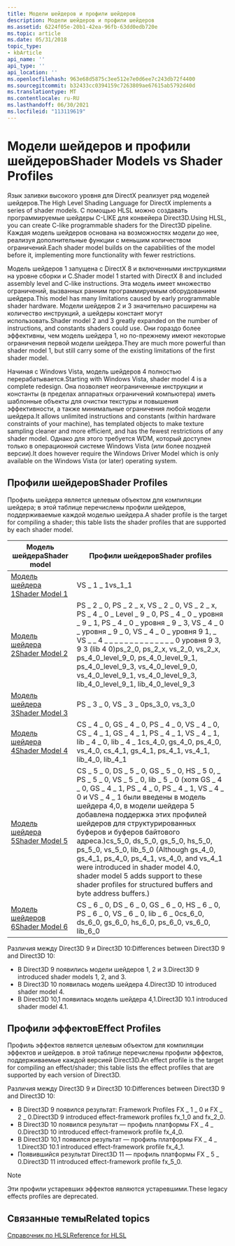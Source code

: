 ```yaml
---
title: Модели шейдеров и профили шейдеров
description: Модели шейдеров и профили шейдеров
ms.assetid: 6224f05e-20b1-42ea-96fb-63dd0edb720e
ms.topic: article
ms.date: 05/31/2018
topic_type:
- kbArticle
api_name: ''
api_type: ''
api_location: ''
ms.openlocfilehash: 963e68d5875c3ee512e7e0d6ee7c243db72f4400
ms.sourcegitcommit: b32433cc0394159c7263809ae67615ab5792d40d
ms.translationtype: MT
ms.contentlocale: ru-RU
ms.lasthandoff: 06/30/2021
ms.locfileid: "113119619"
---
```

# <a name="shader-models-vs-shader-profiles"></a><span data-ttu-id="3d1c4-103">Модели шейдеров и профили шейдеров</span><span class="sxs-lookup"><span data-stu-id="3d1c4-103">Shader Models vs Shader Profiles</span></span>

<span data-ttu-id="3d1c4-104">Язык заливки высокого уровня для DirectX реализует ряд моделей шейдеров.</span><span class="sxs-lookup"><span data-stu-id="3d1c4-104">The High Level Shading Language for DirectX implements a series of shader models.</span></span> <span data-ttu-id="3d1c4-105">С помощью HLSL можно создавать программируемые шейдеры C-LIKE для конвейера Direct3D.</span><span class="sxs-lookup"><span data-stu-id="3d1c4-105">Using HLSL, you can create C-like programmable shaders for the Direct3D pipeline.</span></span> <span data-ttu-id="3d1c4-106">Каждая модель шейдеров основана на возможностях модели до нее, реализуя дополнительные функции с меньшим количеством ограничений.</span><span class="sxs-lookup"><span data-stu-id="3d1c4-106">Each shader model builds on the capabilities of the model before it, implementing more functionality with fewer restrictions.</span></span>

<span data-ttu-id="3d1c4-107">Модель шейдеров 1 запущена с DirectX 8 и включенными инструкциями на уровне сборки и C.</span><span class="sxs-lookup"><span data-stu-id="3d1c4-107">Shader model 1 started with DirectX 8 and included assembly level and C-like instructions.</span></span> <span data-ttu-id="3d1c4-108">Эта модель имеет множество ограничений, вызванных ранним программируемым оборудованием шейдера.</span><span class="sxs-lookup"><span data-stu-id="3d1c4-108">This model has many limitations caused by early programmable shader hardware.</span></span> <span data-ttu-id="3d1c4-109">Модели шейдеров 2 и 3 значительно расширены на количество инструкций, а шейдеры констант могут использовать.</span><span class="sxs-lookup"><span data-stu-id="3d1c4-109">Shader model 2 and 3 greatly expanded on the number of instructions, and constants shaders could use.</span></span> <span data-ttu-id="3d1c4-110">Они гораздо более эффективны, чем модель шейдера 1, но по-прежнему имеют некоторые ограничения первой модели шейдера.</span><span class="sxs-lookup"><span data-stu-id="3d1c4-110">They are much more powerful than shader model 1, but still carry some of the existing limitations of the first shader model.</span></span>

<span data-ttu-id="3d1c4-111">Начиная с Windows Vista, модель шейдеров 4 полностью перерабатывается.</span><span class="sxs-lookup"><span data-stu-id="3d1c4-111">Starting with Windows Vista, shader model 4 is a complete redesign.</span></span> <span data-ttu-id="3d1c4-112">Она позволяет неограниченные инструкции и константы (в пределах аппаратных ограничений компьютера) иметь шаблонные объекты для очистки текстуры и повышения эффективности, а также минимальные ограничения любой модели шейдера.</span><span class="sxs-lookup"><span data-stu-id="3d1c4-112">It allows unlimited instructions and constants (within hardware constraints of your machine), has templated objects to make texture sampling cleaner and more efficient, and has the fewest restrictions of any shader model.</span></span> <span data-ttu-id="3d1c4-113">Однако для этого требуется WDM, который доступен только в операционной системе Windows Vista (или более поздней версии).</span><span class="sxs-lookup"><span data-stu-id="3d1c4-113">It does however require the Windows Driver Model which is only available on the Windows Vista (or later) operating system.</span></span>

## <a name="shader-profiles"></a><span data-ttu-id="3d1c4-114">Профили шейдеров</span><span class="sxs-lookup"><span data-stu-id="3d1c4-114">Shader Profiles</span></span>

<span data-ttu-id="3d1c4-115">Профиль шейдера является целевым объектом для компиляции шейдера; в этой таблице перечислены профили шейдеров, поддерживаемые каждой моделью шейдера.</span><span class="sxs-lookup"><span data-stu-id="3d1c4-115">A shader profile is the target for compiling a shader; this table lists the shader profiles that are supported by each shader model.</span></span>



| <span data-ttu-id="3d1c4-116">Модель шейдера</span><span class="sxs-lookup"><span data-stu-id="3d1c4-116">Shader model</span></span>                                                   | <span data-ttu-id="3d1c4-117">Профили шейдеров</span><span class="sxs-lookup"><span data-stu-id="3d1c4-117">Shader profiles</span></span>                                                                                                                                                                                                                                                                                                      |
|----------------------------------------------------|-------------------------------------------------------------------------------------------------------------------------------------------------------------------------------------------------------------------------------------------------------------------------------------------------------|
| [<span data-ttu-id="3d1c4-118">Модель шейдера 1</span><span class="sxs-lookup"><span data-stu-id="3d1c4-118">Shader Model 1</span></span>](dx-graphics-hlsl-sm1.md)         | <span data-ttu-id="3d1c4-119">VS \_ 1 \_ 1</span><span class="sxs-lookup"><span data-stu-id="3d1c4-119">vs\_1\_1</span></span>                                                                                                                                                                                                                                                                                              |
| [<span data-ttu-id="3d1c4-120">Модель шейдера 2</span><span class="sxs-lookup"><span data-stu-id="3d1c4-120">Shader Model 2</span></span>](dx-graphics-hlsl-sm2.md)         | <span data-ttu-id="3d1c4-121">PS \_ 2 \_ 0, PS \_ 2 \_ x, VS \_ 2 \_ 0, VS \_ 2 \_ x, PS \_ 4 \_ 0 \_ Level \_ 9 \_ 0, PS \_ 4 \_ 0 \_ уровня \_ 9 \_ 1, PS \_ 4 \_ 0 \_ уровня \_ 9 \_ 3, VS \_ 4 \_ 0 \_ уровня \_ 9 \_ 0, VS \_ 4 \_ 0 \_ уровня 9 1, \_ VS \_ \_ 4 \_ \_ \_ \_ \_ \_ \_ \_ \_ \_ \_ \_ \_ \_ 0 уровня 9 3, 9 3 (lib 4 0)</span><span class="sxs-lookup"><span data-stu-id="3d1c4-121">ps\_2\_0, ps\_2\_x, vs\_2\_0, vs\_2\_x, ps\_4\_0\_level\_9\_0, ps\_4\_0\_level\_9\_1, ps\_4\_0\_level\_9\_3, vs\_4\_0\_level\_9\_0, vs\_4\_0\_level\_9\_1, vs\_4\_0\_level\_9\_3, lib\_4\_0\_level\_9\_1, lib\_4\_0\_level\_9\_3</span></span>                                                                      |
| [<span data-ttu-id="3d1c4-122">Модель шейдера 3</span><span class="sxs-lookup"><span data-stu-id="3d1c4-122">Shader Model 3</span></span>](dx-graphics-hlsl-sm3.md)         | <span data-ttu-id="3d1c4-123">PS \_ 3 \_ 0, VS \_ 3 \_ 0</span><span class="sxs-lookup"><span data-stu-id="3d1c4-123">ps\_3\_0, vs\_3\_0</span></span>                                                                                                                                                                                                                                                                                    |
| [<span data-ttu-id="3d1c4-124">Модель шейдера 4</span><span class="sxs-lookup"><span data-stu-id="3d1c4-124">Shader Model 4</span></span>](dx-graphics-hlsl-sm4.md)         | <span data-ttu-id="3d1c4-125">CS \_ 4 \_ 0, GS \_ 4 \_ 0, PS \_ 4 \_ 0, VS \_ 4 \_ 0, CS \_ 4 \_ 1, GS \_ 4 \_ 1, PS \_ 4 \_ 1, VS \_ 4 \_ 1, lib \_ 4 \_ 0, lib \_ 4 \_ 1</span><span class="sxs-lookup"><span data-stu-id="3d1c4-125">cs\_4\_0, gs\_4\_0, ps\_4\_0, vs\_4\_0, cs\_4\_1, gs\_4\_1, ps\_4\_1, vs\_4\_1, lib\_4\_0, lib\_4\_1</span></span>                                                                                                                                                                                                  |
| [<span data-ttu-id="3d1c4-126">Модель шейдера 5</span><span class="sxs-lookup"><span data-stu-id="3d1c4-126">Shader Model 5</span></span>](d3d11-graphics-reference-sm5.md) | <span data-ttu-id="3d1c4-127">CS \_ 5 \_ 0, DS \_ 5 \_ 0, GS \_ 5 \_ 0, HS \_ 5 0, \_ PS \_ 5 \_ 0, VS \_ 5 \_ 0, lib \_ 5 \_ 0 (хотя GS \_ 4 \_ 0, GS \_ 4 \_ 1, PS \_ 4 \_ 0, PS \_ 4 \_ 1, VS \_ 4 \_ 0 и VS \_ 4 \_ 1 были введены в модель шейдера 4,0, в модели шейдера 5 добавлена поддержка этих профилей шейдеров для структурированных буферов и буферов байтового адреса.)</span><span class="sxs-lookup"><span data-stu-id="3d1c4-127">cs\_5\_0, ds\_5\_0, gs\_5\_0, hs\_5\_0, ps\_5\_0, vs\_5\_0, lib\_5\_0 (Although gs\_4\_0, gs\_4\_1, ps\_4\_0, ps\_4\_1, vs\_4\_0, and vs\_4\_1 were introduced in shader model 4.0, shader model 5 adds support to these shader profiles for structured buffers and byte address buffers.)</span></span><br/> |
| [<span data-ttu-id="3d1c4-128">Модель шейдеров 6</span><span class="sxs-lookup"><span data-stu-id="3d1c4-128">Shader Model 6</span></span>](shader-model-6-0.md)             | <span data-ttu-id="3d1c4-129">CS \_ 6 \_ 0, DS \_ 6 \_ 0, GS \_ 6 \_ 0, HS \_ 6 \_ 0, PS \_ 6 \_ 0, VS \_ 6 \_ 0, lib \_ 6 \_ 0</span><span class="sxs-lookup"><span data-stu-id="3d1c4-129">cs\_6\_0, ds\_6\_0, gs\_6\_0, hs\_6\_0, ps\_6\_0, vs\_6\_0, lib\_6\_0</span></span>                                                                                                                                                                                                                                 |

<span data-ttu-id="3d1c4-130">Различия между Direct3D 9 и Direct3D 10:</span><span class="sxs-lookup"><span data-stu-id="3d1c4-130">Differences between Direct3D 9 and Direct3D 10:</span></span>

- <span data-ttu-id="3d1c4-131">В Direct3D 9 появились модели шейдеров 1, 2 и 3.</span><span class="sxs-lookup"><span data-stu-id="3d1c4-131">Direct3D 9 introduced shader models 1, 2, and 3.</span></span>
- <span data-ttu-id="3d1c4-132">В Direct3D 10 появилась модель шейдера 4.</span><span class="sxs-lookup"><span data-stu-id="3d1c4-132">Direct3D 10 introduced shader model 4.</span></span>
- <span data-ttu-id="3d1c4-133">В Direct3D 10,1 появилась модель шейдера 4,1.</span><span class="sxs-lookup"><span data-stu-id="3d1c4-133">Direct3D 10.1 introduced shader model 4.1.</span></span>



 

## <a name="effect-profiles"></a><span data-ttu-id="3d1c4-134">Профили эффектов</span><span class="sxs-lookup"><span data-stu-id="3d1c4-134">Effect Profiles</span></span>

<span data-ttu-id="3d1c4-135">Профиль эффектов является целевым объектом для компиляции эффектов и шейдеров. в этой таблице перечислены профили эффектов, поддерживаемые каждой версией Direct3D.</span><span class="sxs-lookup"><span data-stu-id="3d1c4-135">An effect profile is the target for compiling an effect/shader; this table lists the effect profiles that are supported by each version of Direct3D.</span></span>

<span data-ttu-id="3d1c4-136">Различия между Direct3D 9 и Direct3D 10:</span><span class="sxs-lookup"><span data-stu-id="3d1c4-136">Differences between Direct3D 9 and Direct3D 10:</span></span>

- <span data-ttu-id="3d1c4-137">В Direct3D 9 появился результат: Framework Profiles FX \_ 1 \_ 0 и FX \_ 2 \_ 0.</span><span class="sxs-lookup"><span data-stu-id="3d1c4-137">Direct3D 9 introduced effect-framework profiles fx\_1\_0 and fx\_2\_0.</span></span>
- <span data-ttu-id="3d1c4-138">В Direct3D 10 появился результат — профиль платформы FX \_ 4 \_ 0.</span><span class="sxs-lookup"><span data-stu-id="3d1c4-138">Direct3D 10 introduced effect-framework profile fx\_4\_0.</span></span>
- <span data-ttu-id="3d1c4-139">В Direct3D 10,1 появился результат — профиль платформы FX \_ 4 \_ 1.</span><span class="sxs-lookup"><span data-stu-id="3d1c4-139">Direct3D 10.1 introduced effect-framework profile fx\_4\_1.</span></span>
- <span data-ttu-id="3d1c4-140">Появившийся результат Direct3D 11 — профиль платформы FX \_ 5 \_ 0.</span><span class="sxs-lookup"><span data-stu-id="3d1c4-140">Direct3D 11 introduced effect-framework profile fx\_5\_0.</span></span>

> [!Note]  
> <span data-ttu-id="3d1c4-141">Эти профили устаревших эффектов являются устаревшими.</span><span class="sxs-lookup"><span data-stu-id="3d1c4-141">These legacy effects profiles are deprecated.</span></span>

 

## <a name="related-topics"></a><span data-ttu-id="3d1c4-142">Связанные темы</span><span class="sxs-lookup"><span data-stu-id="3d1c4-142">Related topics</span></span>

<dl> <dt>

[<span data-ttu-id="3d1c4-143">Справочник по HLSL</span><span class="sxs-lookup"><span data-stu-id="3d1c4-143">Reference for HLSL</span></span>](dx-graphics-hlsl-reference.md)
</dt> </dl>

 

 





